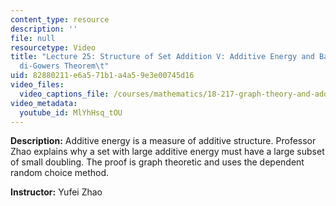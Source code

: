 ```yaml
---
content_type: resource
description: ''
file: null
resourcetype: Video
title: "Lecture 25: Structure of Set Addition V: Additive Energy and Balog-Szemer\xE9\
  di-Gowers Theorem\t"
uid: 82880211-e6a5-71b1-a4a5-9e3e00745d16
video_files:
  video_captions_file: /courses/mathematics/18-217-graph-theory-and-additive-combinatorics-fall-2019/video-lectures/lecture-25-structure-of-set-addition-v-additive-energy-and-balog-szemeredi-gowers-theorem/MlYhHsq_tOU.vtt
video_metadata:
  youtube_id: MlYhHsq_tOU
---
```


**Description:** Additive energy is a measure of additive structure. Professor Zhao explains why a set with large additive energy must have a large subset of small doubling. The proof is graph theoretic and uses the dependent random choice method.

**Instructor:** Yufei Zhao